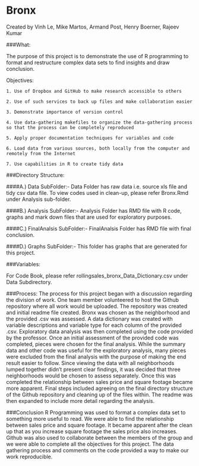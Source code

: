 # Bronx
Created by Vinh Le, Mike Martos, Armand Post, Henry Boerner, Rajeev Kumar


###What:

The purpose of this project is to demonstrate the use of R programming to format and restructure complex data sets to find insights and draw conclusion.
    
Objectives:

	1. Use of Dropbox and GitHub to make research accessible to others
	
	2. Use of such services to back up files and make collaboration easier
	
	3. Demonstrate importance of version control

  	4. Use data-gathering makefiles to organize the data-gathering process so that the process can be completely reproduced
	
	5. Apply proper documentation techniques for variables and code

	6. Load data from various sources, both locally from the computer and remotely from the Internet
	 
	7. Use capabilities in R to create tidy data



###Directory Structure:

####A.) Data SubFolder:- 
Data Folder has raw data i.e. source xls file and tidy csv data file. 
To view codes used in clean-up, please refer Bronx.Rmd under Analysis sub-folder.

####B.) Analysis SubFolder:- 
Analysis Folder has RMD file with R code, graphs and mark down files that are used for exploratory purposes.

####C.) FinalAnalsis SubFolder:- 
FinalAnalsis Folder has RMD file with final conclusion.

####D.) Graphs SubFolder:- 
This folder has graphs that are generated for this project.


###Variables:

For Code Book, please refer rollingsales_bronx_Data_Dictionary.csv under Data Subdirectory.


###Process:
The process for this project began with a discussion regarding the division of work.  One team member volunteered to host the Github repository where all work would be uploaded.  The repository was created and initial readme file created.  Bronx was chosen as the neighborhood and the provided .csv was assessed.  A data dictionary was created with variable descriptions and variable type for each column of the provided .csv.
Exploratory data analysis was then completed using the code provided by the professor.  Once an initial assessment of the provided code was completed, pieces were chosen for the final analysis.  While the summary data and other code was useful for the exploratory analysis, many pieces were excluded from the final analysis with the purpose of making the end result easier to follow.
Since viewing the data with all neighborhoods lumped together didn’t present clear findings, it was decided that three neighborhoods would be chosen to assess separately.  Once this was completed the relationship between sales price and square footage became more apparent.
Final steps included agreeing on the final directory structure of the Github repository and cleaning up of the files within.  The readme was then expanded to include more detail regarding the analysis.


###Conclusion
R Programming was used to format a complex data set to something more useful to read. We were able to find the relationship between sales price and square footage. It became apparent after the clean up that as you increase square footage the sales price also increases. Github was also used to collaborate between the members of the group and we were able to complete all the objectives for this project. The data gathering process and comments on the code provided a way to make our work reproducible.  
